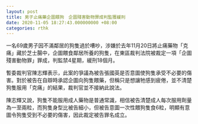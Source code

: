 ```yaml
---
layout: post
title: 男子止痛藥企圖餵狗　企圖殘害動物罪成判監獲緩刑
date: 2020-11-05 18:27:43.000000000 +08:00
categories: rthk
---
```


一名69歲男子因不滿鄰居的狗隻過於嘈吵，涉嫌於去年11月20日將止痛藥物「克痛」藏於芝士腸中，企圖餵食鄰居所養的狗隻，在東區裁判法院被裁定一項「企圖殘害動物罪」罪成，判監禁4星期，緩刑18個月。

暫委裁判官陳志輝表示，此案的爭議為被告張國英是否意圖使狗隻承受不必要的傷害。對於被告在自辯時承認企圖向狗隻餵藥，但稱只是想讓牠感到疲倦，並不清楚狗隻服用「克痛」的結果，裁判官並不接納此說法。

陳志輝又說，狗隻不能服用成人藥物是普通常識，相信被告清楚成人每次服用劑量為一至兩粒，而狗隻身型比被告細小，但被告意圖一次性餵狗隻食6粒，明顯有意圖令狗隻受到不必要的傷害，因此裁定被告罪名成立。
